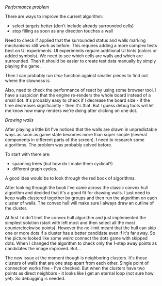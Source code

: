 *Performance problem*

There are ways to improve the current algorithm:
- select targets better (don't include already surrounded cells)
- stop filling as soon as any direction touches a wall

Need to check if applied that the surrounded status and walls marking mechanisms still work as before. This requires adding a more complex tests best on UI experiments.
UI experiments require additional UI hints (colors or added symbols). We need to see which cells are walls and which are surrounded. Then it should be easier to create test data manually by simply playing the game.

Then I can probably run _time_ function against smaller pieces to find out where the slowness is.

Also, need to check the performance of react by using some browser tool. I have a suspicion that the engine re-renders the whole board instead of a small dot. It's probably easy to check if I decrease the board size - if the time decreases significantly - then it's that. But I guess debug tools will let me know how many renders we're doing after clicking on one dot.

*Drawing walls*

After playing a little bit I've noticed that the walls are drawn in unpredictable ways as soon as game state becomes more than super simple (several components in different parts of the screen). I need to research some algorithms. The problem was probably solved before.

To start with there are:
- spanning trees (but how do I make them cyclical?)
- different graph cycles.

A good idea would be to look through the red book of algorithms.

After looking through the book I've came across the classic convex hull algorithm and decided that it's a good fit for drawing walls. I just need to keep walls clustered together by groups and then run the algorithm on each cluster of walls. The convex hull will make sure I always draw an outline of the cluster.

At first I didn't limit the convex hull algorithm and just implemented the simplest solution (start with left most and then select all the most counterclockwise points). However the no-limit meant that the hull can skip one or more dots if a cluster has a better candidate even if it's far away. So the picture looked like some weird connect the dots game with skipped dots. When I changed the algorithm to check only the 1-step away points as candidates the image improved. But...

The new issue at the moment though is neighboring clusters. It's those clusters of walls that are one step apart from each other. Single point of connection works fine - I've checked. But when the clusters have two points as direct neighbors - it looks like I get an eternal loop (not sure how yet). So debugging is needed.

